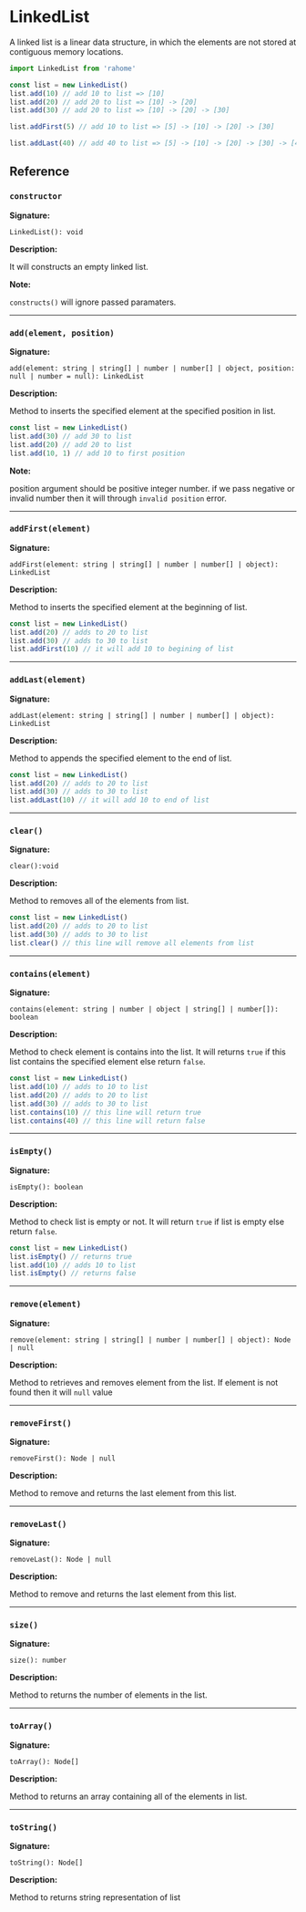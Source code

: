 # LinkedList

A linked list is a linear data structure, in which the elements are not stored at contiguous memory locations.

```js
import LinkedList from 'rahome'

const list = new LinkedList()
list.add(10) // add 10 to list => [10]
list.add(20) // add 20 to list => [10] -> [20]
list.add(30) // add 20 to list => [10] -> [20] -> [30]

list.addFirst(5) // add 10 to list => [5] -> [10] -> [20] -> [30]

list.addLast(40) // add 40 to list => [5] -> [10] -> [20] -> [30] -> [40]
```

## Reference

### `constructor`

**Signature:**

`LinkedList(): void`

**Description:**

It will constructs an empty linked list.

**Note:**

`constructs()` will ignore passed paramaters.

---

### `add(element, position)`

**Signature:**

`add(element: string | string[] | number | number[] | object, position: null | number = null): LinkedList`

**Description:**

Method to inserts the specified element at the specified position in list.

```js
const list = new LinkedList()
list.add(30) // add 30 to list
list.add(20) // add 20 to list
list.add(10, 1) // add 10 to first position
```

**Note:**

position argument should be positive integer number. if we pass negative or invalid number then it will through `invalid position` error.

---

### `addFirst(element)`

**Signature:**

`addFirst(element: string | string[] | number | number[] | object): LinkedList`

**Description:**

Method to inserts the specified element at the beginning of list.

```js
const list = new LinkedList()
list.add(20) // adds to 20 to list
list.add(30) // adds to 30 to list
list.addFirst(10) // it will add 10 to begining of list
```

---

### `addLast(element)`

**Signature:**

`addLast(element: string | string[] | number | number[] | object): LinkedList`

**Description:**

Method to appends the specified element to the end of list.

```js
const list = new LinkedList()
list.add(20) // adds to 20 to list
list.add(30) // adds to 30 to list
list.addLast(10) // it will add 10 to end of list
```

---

### `clear()`

**Signature:**

`clear():void`

**Description:**

Method to removes all of the elements from list.

```js
const list = new LinkedList()
list.add(20) // adds to 20 to list
list.add(30) // adds to 30 to list
list.clear() // this line will remove all elements from list
```

---

### `contains(element)`

**Signature:**

`contains(element: string | number | object | string[] | number[]): boolean`

**Description:**

Method to check element is contains into the list. It will returns `true` if this list contains the specified element else return `false`.

```js
const list = new LinkedList()
list.add(10) // adds to 10 to list
list.add(20) // adds to 20 to list
list.add(30) // adds to 30 to list
list.contains(10) // this line will return true
list.contains(40) // this line will return false
```

---

### `isEmpty()`

**Signature:**

`isEmpty(): boolean`

**Description:**

Method to check list is empty or not. It will return `true` if list is empty else return `false`.

```js
const list = new LinkedList()
list.isEmpty() // returns true
list.add(10) // adds 10 to list
list.isEmpty() // returns false
```

---

### `remove(element)`

**Signature:**

`remove(element: string | string[] | number | number[] | object): Node | null`

**Description:**

Method to retrieves and removes element from the list. If element is not found then it will `null` value

---

### `removeFirst()`

**Signature:**

`removeFirst(): Node | null`

**Description:**

Method to remove and returns the last element from this list.

---

### `removeLast()`

**Signature:**

`removeLast(): Node | null`

**Description:**

Method to remove and returns the last element from this list.

---

### `size()`

**Signature:**

`size(): number`

**Description:**

Method to returns the number of elements in the list.

---

### `toArray()`

**Signature:**

`toArray(): Node[]`

**Description:**

Method to returns an array containing all of the elements in list.

---

### `toString()`

**Signature:**

`toString(): Node[]`

**Description:**

Method to returns string representation of list
